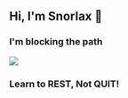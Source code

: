 ## Hi, I'm Snorlax 👋
### I'm blocking the path

![](https://media1.tenor.com/images/bda662acbfd7d1580620314b5e0f79ad/tenor.gif?itemid=3471710)

### Learn to REST, Not QUIT!

<!--
**vtekula/vtekula** is a ✨ _special_ ✨ repository because its `README.md` (this file) appears on your GitHub profile.

Here are some ideas to get you started:

- 🔭 I’m currently working on ...
- 🌱 I’m currently learning ...
- 👯 I’m looking to collaborate on ...
- 🤔 I’m looking for help with ...
- 💬 Ask me about ...
- 📫 How to reach me: ...
- 😄 Pronouns: ...
- ⚡ Fun fact: ...
-->
